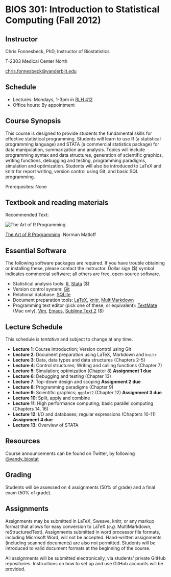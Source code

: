 # BIOS 301: Introduction to Statistical Computing (Fall 2012)

## Instructor

Chris Fonnesbeck, PhD, Instructor of Biostatistics

T-2303 Medical Center North

chris.fonnesbeck@vanderbilt.edu


## Schedule

* Lectures: Mondays, 1-3pm in [RLH 412](http://goo.gl/maps/4c3W)
* Office hours: By appointment


## Course Synopsis

This course is designed to provide students the fundamental skills for effective statistical programming. Students will learn to use R (a statistical programming language) and STATA (a commercial statistics package) for data manipulation, summarization and analysis. Topics will include programming syntax and data structures, generation of scientific graphics, writing functions, debugging and testing, programming paradigms, simulation and optimization. Students will also be introduced to LaTeX and knitr for report writing, version control using Git, and basic SQL programming.

Prerequisites: None

<!-- ## Course Outline

- Source control using Git
- LaTeX and document preparation
- Basic R syntax and semantics
- Data types and data structures
- Flow control and looping
- Writing and calling functions
- Top-down design and scoping
- Debugging and testing
- Functions as objects
- Split/apply/combine
- Simulation
- Optimization
- Regular expressions
- Databases
- Stata -->

## Textbook and reading materials

Recommended Text:

![The Art of R Programming](http://nostarch.com/sites/default/files/imagecache/product_main_page/R_cvr_front.png)

[The Art of R Programming](http://nostarch.com/artofr.htm): Norman Matloff


## Essential Software

The following software packages are required. If you have trouble obtaining or installing these, please contact the instructor. Dollar sign ($) symbol indicates commercial software; all others are free, open-source software.

* Statistical analysis tools: [R](http://cran.r-project.org), [Stata](http://www.stata.com) ($)
* Version control system: [Git](http://git-scm.com/)
* Relational database: [SQLite](http://sqlite.org)
* Document preparation tools: [LaTeX](http://www.latex-project.org/), [knitr](http://yihui.name/knitr/), [MultiMarkdown](http://fletcherpenney.net/multimarkdown/)
* Programming text editor (pick one of these, or equivalent): [TextMate](https://github.com/textmate/textmate) (Mac only), [Vim](http://vim.org), [Emacs](http://www.gnu.org/s/emacs/), [Sublime Text 2](http://www.sublimetext.com/2) ($)


## Lecture Schedule

This schedule is *tentative* and subject to change at any time.

* **Lecture 1**: Course introduction; Version control using Git
* **Lecture 2**: Document preparation using LaTeX, Markdown and `knitr`
* **Lecture 3**: Data, data types and data structures (Chapters 2-5)
* **Lecture 4**: Control structures; Writing and calling functions (Chapter 7)
* **Lecture 5**: Simulation; optimization (Chapter 8) **Assignment 1 due**
* **Lecture 6**: Debugging and testing (Chapter 13)
* **Lecture 7**: Top-down design and scoping **Assignment 2 due**
* **Lecture 8**: Programming paradigms (Chapter 9)
* **Lecture 9**: Scientific graphics; `ggplot2` (Chapter 12) **Assignment 3 due**
* **Lecture 10**: Split, apply and combine 
* **Lecture 11**: High performance computing; basic parallel computing (Chapters 14, 16) 
* **Lecture 12**: I/O and databases; regular expressions (Chapters 10-11) **Assignment 4 due**
* **Lecture 13**: Overview of STATA 

## Resources

Course announcements can be found on Twitter, by following [@vandy_biostat](https://twitter.com/#!/vandy_biostat)



## Grading

Students will be assessed on 4 assignments (50% of grade) and a final exam (50% of grade).


## Assignments

Assignments may be submitted in LaTeX, Sweave, knitr, or any markup format that allows for easy conversion to LaTeX (*e.g.* MultiMarkdown, reStructuredText). Assignments submitted in word processor file formats, including Microsoft Word, will not be accepted. Hand-written assignments (including scanned documents) are also not permitted. Students will be introduced to valid document formats at the beginning of the course.

All assignments will be submitted electronically, via students' private GitHub repositories. Instructions on how to set up and use GitHub accounts will be provided.